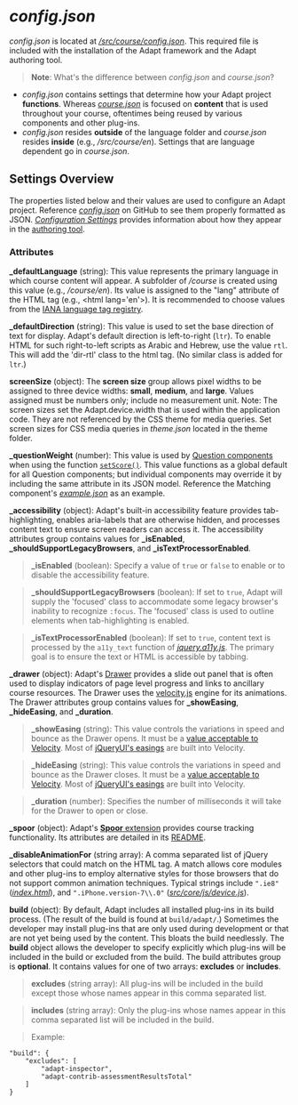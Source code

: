 # _config.json_   

_config.json_ is located at [_/src/course/config.json_](https://github.com/adaptlearning/adapt_framework/blob/master/src/course/config.json). This required file is included with the installation of the Adapt framework and the Adapt authoring tool. 

>**Note**: What's the difference between _config.json_ and _course.json_?  
- _config.json_ contains settings that determine how your Adapt project **functions**. Whereas [_course.json_](https://github.com/adaptlearning/adapt_framework/wiki/Content-starts-with-course.json) is focused on **content** that is used throughout your course, oftentimes being reused by various components and other plug-ins. 
-  _config.json_ resides **outside** of the language folder and _course.json_ resides **inside** (e.g., _/src/course/en_). Settings that are language dependent go in _course.json_.   
 
## Settings Overview

The properties listed below and their values are used to configure an Adapt project. Reference [_config.json_](https://github.com/adaptlearning/adapt_framework/blob/master/src/course/config.json) on GitHub to see them properly formatted as JSON. [_Configuration Settings_](https://github.com/adaptlearning/adapt_authoring/wiki/Configuration-settings) provides information about how they appear in the [authoring tool](https://github.com/adaptlearning/adapt_authoring/wiki).

### Attributes  

**_defaultLanguage** (string): This value represents the primary language in which course content will appear. A subfolder of _/course_ is created using this value (e.g., _/course/en_). Its value is assigned to the "lang" attribute of the HTML tag (e.g., &lt;html lang='en'&gt;). It is recommended to choose values from the [IANA language tag registry](http://www.iana.org/assignments/language-tags).  

**_defaultDirection** (string): This value is used to set the base direction of text for display. Adapt's default direction is left-to-right (`ltr`). To enable HTML for such right-to-left scripts as Arabic and Hebrew, use the value `rtl`. This will add the 'dir-rtl' class to the html tag. (No similar class is added for `ltr`.)  

**screenSize** (object): The **screen size** group allows pixel widths to be assigned to three device widths: **small**, **medium**, and **large**. Values assigned must be numbers only; include no measurement unit. Note: The screen sizes set the Adapt.device.width that is used within the application code. They are not referenced by the CSS theme for media queries. Set screen sizes for CSS media queries in *theme.json* located in the theme folder.  

**_questionWeight** (number): This value is used by [Question components](https://github.com/adaptlearning/adapt_framework/wiki/Core-Plug-ins-in-the-Adapt-Learning-Framework#question-components) when using the function [`setScore()`](https://github.com/adaptlearning/adapt_framework/blob/master/src/core/js/views/questionView.js). This value functions as a global default for all Question components; but individual components may override it by including the same attribute in its JSON model. Reference the Matching component's [_example.json_](https://github.com/adaptlearning/adapt-contrib-matching/blob/master/example.json) as an example.

**_accessibility** (object): Adapt's built-in accessibility feature provides tab-highlighting, enables aria-labels that are otherwise hidden, and processes content text to ensure screen readers can access it. The accessibility attributes group contains values for **_isEnabled**, **_shouldSupportLegacyBrowsers**, and **_isTextProcessorEnabled**.  

>**_isEnabled** (boolean):  Specify a value of `true` or `false` to enable or to disable the accessibility feature.  

>**_shouldSupportLegacyBrowsers** (boolean):  If set to `true`, Adapt will supply the 'focused' class to accommodate some legacy browser's inability to recognize `:focus`. The 'focused' class is used to outline elements when tab-highlighting is enabled.

>**_isTextProcessorEnabled** (boolean):  If set to `true`, content text is processed by the `a11y_text` function of [_jquery.a11y.js_](https://github.com/adaptlearning/adapt_framework/blob/master/src/core/js/libraries/jquery.a11y.js). The primary goal is to ensure the text or HTML is accessible by tabbing.

**_drawer** (object): Adapt's [Drawer](https://github.com/adaptlearning/adapt_framework/wiki/Core-modules#drawer) provides a slide out panel that is often used to display indicators of page level progress and links to ancillary course resources. The Drawer uses the [velocity.js](http://julian.com/research/velocity/) engine for its animations. The Drawer attributes group contains values for **_showEasing**, **_hideEasing**, and **_duration**.  

>**_showEasing** (string):  This value controls the variations in speed and bounce as the Drawer opens. It must be a [value acceptable to Velocity](http://julian.com/research/velocity/#easing). Most of [jQueryUI's easings](http://easings.net/) are built into Velocity. 

>**_hideEasing** (string):  This value controls the variations in speed and bounce as the Drawer closes. It must be a [value acceptable to Velocity](http://julian.com/research/velocity/#easing). Most of [jQueryUI's easings](http://easings.net/) are built into Velocity. 

>**_duration** (number):  Specifies the number of milliseconds it will take for the Drawer to open or close.

**_spoor** (object): Adapt's [**Spoor** extension](https://github.com/adaptlearning/adapt-contrib-spoor) provides course tracking functionality. Its attributes are detailed in its [README](https://github.com/adaptlearning/adapt-contrib-spoor).  

**_disableAnimationFor** (string array): A comma separated list of jQuery selectors that could match on the HTML tag. A match allows core modules and other plug-ins to employ alternative styles for those browsers that do not support common animation techniques. Typical strings include `".ie8"` ([*index.html*](https://github.com/adaptlearning/adapt_framework/blob/master/src/index.html)), and `".iPhone.version-7\\.0"` ([*src/core/js/device.js*](https://github.com/adaptlearning/adapt_framework/blob/master/src/core/js/device.js)). 

**build** (object): By default, Adapt includes all installed plug-ins in its build process. (The result of the build is found at `build/adapt/`.) Sometimes the developer may install plug-ins that are only used during development or that are not yet being used by the content. This bloats the build needlessly. The **build** object allows the developer to specify explicitly which plug-ins will be included in the build or excluded from the build. The build attributes group is **optional**. It contains values for one of two arrays: **excludes** or **includes**.  

>**excludes** (string array):  All plug-ins will be included in the build except those whose names appear in this comma separated list.

>**includes** (string array):  Only the plug-ins whose names appear in this comma separated list will be included in the build.

>Example:  
```
"build": {
    "excludes": [
        "adapt-inspector",
        "adapt-contrib-assessmentResultsTotal"
    ]
} 
```   



   
    
   